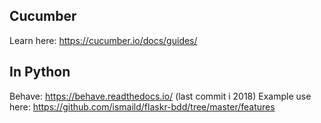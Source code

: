 ## Cucumber
Learn here: https://cucumber.io/docs/guides/

## In Python
Behave: https://behave.readthedocs.io/ (last commit i 2018)
Example use here: https://github.com/ismaild/flaskr-bdd/tree/master/features

